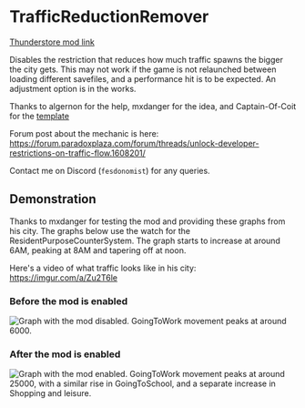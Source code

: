# TrafficReductionRemover

[Thunderstore mod link](https://thunderstore.io/c/cities-skylines-ii/p/tduck973564/TrafficReductionRemover/)

Disables the restriction that reduces how much traffic spawns the bigger the city gets. This may not work if the game is not relaunched between loading different savefiles, and a performance hit is to be expected.
An adjustment option is in the works.

Thanks to algernon for the help, mxdanger for the idea, and Captain-Of-Coit for the [template](https://github.com/Captain-Of-Coit/cities-skylines-2-mod-template)

Forum post about the mechanic is here: https://forum.paradoxplaza.com/forum/threads/unlock-developer-restrictions-on-traffic-flow.1608201/

Contact me on Discord (`fesdonomist`) for any queries.

## Demonstration

Thanks to mxdanger for testing the mod and providing these graphs from his city.
The graphs below use the watch for the ResidentPurposeCounterSystem. The graph starts to increase at around 6AM, peaking at 8AM and tapering off at noon.

Here's a video of what traffic looks like in his city:
https://imgur.com/a/Zu2T6le

### Before the mod is enabled
![Graph with the mod disabled. GoingToWork movement peaks at around 6000.](https://cdn.discordapp.com/attachments/1203276152597385226/1204015120573923379/graph_before.png?ex=65d33176&is=65c0bc76&hm=a5c8aa09cc18b1dd110b9b3f562d9675a9e1aa2510d4626554f6d87c28b69286&)

### After the mod is enabled
![Graph with the mod enabled. GoingToWork movement peaks at around 25000, with a similar rise in GoingToSchool, and a separate increase in Shopping and leisure.](https://cdn.discordapp.com/attachments/1203276152597385226/1204015121110929428/graph_after.png?ex=65d33176&is=65c0bc76&hm=3b23c0b7edda8d3f641920de6ae96bc2679e5d84e010f50a3c506ca4ba4e06c4&)

